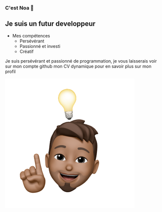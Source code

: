 ### C'est Noa 👋
## Je suis un futur developpeur
<style>
@import url('https://fonts.googleapis.com/css2?family=Poppins:wght@100;200;300;400;500;600;700;800;900&display=swap');
</style>
<link stylesheet="style.css">

* Mes compétences
    * Persévérant
    * Passionné et investi
    * Créatif

<p>Je suis persévérant et passionné de programmation, je vous laisserais voir sur mon compte github mon CV dynamique pour en savoir plus sur mon profil<p>
<img src="avatar-noa.png">